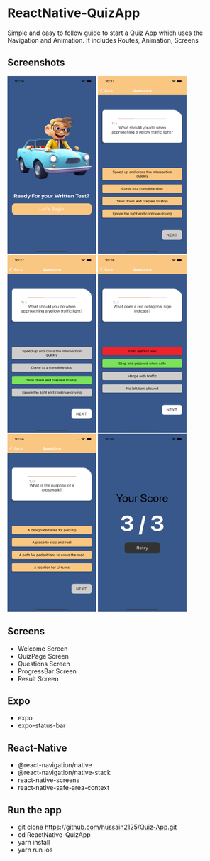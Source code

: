 # ReactNative-QuizApp

Simple and easy to follow guide to start a Quiz App which uses the Navigation and Animation. It includes Routes, Animation, Screens

## Screenshots

<span style="padding-right: 50px">
<img src="/docs/img1.png" height="400" width="200" />
<img src="/docs/img2.png" height="400" width="200" />
<img src="/docs/img3.png " height="400" width="200" />
<img src="/docs/img4.png" height="400" width="200" />
<img src="/docs/img5.png" height="400" width="200" />
<img src="/docs/img6.png" height="400" width="200" />
</span>

## Screens

- Welcome Screen
- QuizPage Screen
- Questions Screen
- ProgressBar Screen
- Result Screen

## Expo

- expo
- expo-status-bar

## React-Native

- @react-navigation/native
- @react-navigation/native-stack
- react-native-screens
- react-native-safe-area-context

## Run the app

- git clone https://github.com/hussain2125/Quiz-App.git
- cd ReactNative-QuizApp
- yarn install
- yarn run ios
